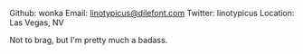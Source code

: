 Github:   wonka
Email:    linotypicus@dilefont.com
Twitter: linotypicus
Location: Las Vegas, NV

Not to brag, but I'm pretty much a badass.
